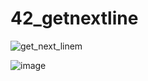 # 42_getnextline


![get_next_linem](https://github.com/biralavor/42_getnextline/assets/80487147/6c9b2552-7395-4717-b16a-14e9cec5a085)

![image](https://github.com/biralavor/42_getnextline/assets/80487147/ecfdc63d-bcfe-4e1d-8f19-26d05edfec55)
